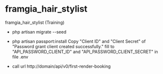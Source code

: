 # framgia_hair_stylist
framgia_hair_stylist (Training)

- php artisan migrate --seed

- php artisan passport:install
Copy "Client ID" and "Client Secret" of "Password grant client created successfully." fill to
"API_PASSWORD_CLIENT_ID" and "API_PASSWORD_CLIENT_SECRET" in file .env

- call url http://domain/api/v0/first-render-booking
